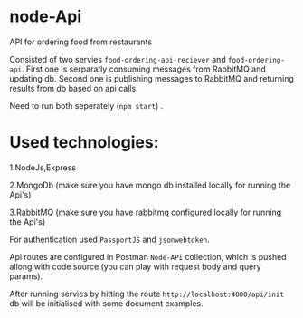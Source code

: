 # node-Api
API for ordering food from restaurants

Consisted of two servies `food-ordering-api-reciever` and  `food-ordering-api`. 
First one is serparatly consuming messages from RabbitMQ and updating db.
Second one is publishing messages to RabbitMQ and returning results from db based on api calls.

Need to run both seperately (`npm start`) .

# Used technologies:

  1.NodeJs,Express
  
  2.MongoDb (make sure you have mongo db installed locally for running the Api's)
  
  3.RabbitMQ (make sure you have rabbitmq configured locally for running the Api's)
  
  
For authentication used `PassportJS` and `jsonwebtoken`.

Api routes are configured in Postman `Node-APi` collection, which is pushed allong with code source (you can play with request body and query params).

After running servies by hitting the route `http://localhost:4000/api/init` db will be initialised with some document examples.


